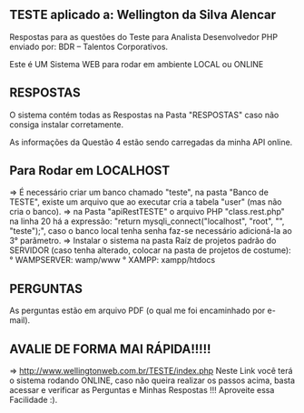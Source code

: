 ## TESTE aplicado a: Wellington da Silva Alencar ##
Respostas para as questões do Teste para Analista Desenvolvedor PHP enviado por: BDR – Talentos Corporativos.

Este é UM Sistema WEB para rodar em ambiente LOCAL ou ONLINE

## RESPOSTAS ##
O sistema contém todas as Respostas na Pasta "RESPOSTAS" caso não consiga instalar corretamente.

As informações da Questão 4 estão sendo carregadas da minha API online.

## Para Rodar em LOCALHOST ##
=> É necessário criar um  banco chamado "teste", na pasta "Banco de TESTE", existe um arquivo que ao executar cria a tabela "user" (mas não cria o banco).
=> na Pasta "apiRestTESTE" o arquivo PHP "class.rest.php" na linha 20 há a expressão: "return mysqli_connect("localhost", "root", "", "teste");", caso o banco local tenha senha faz-se necessário adicioná-la ao 3° parâmetro.
=> Instalar o sistema na pasta Raíz de projetos padrão do SERVIDOR (caso tenha alterado, colocar na pasta de projetos de costume):
° WAMPSERVER: wamp/www
° XAMPP:      xampp/htdocs 

## PERGUNTAS ##
As perguntas estão em arquivo PDF (o qual me foi encaminhado por e-mail).

## AVALIE DE FORMA MAI RÁPIDA!!!!! ###
=> http://www.wellingtonweb.com.br/TESTE/index.php Neste Link você terá o sistema rodando ONLINE, caso não queira realizar os passos acima, basta acessar e verificar as Perguntas e Minhas Respostas !!! Aproveite essa Facilidade :).

